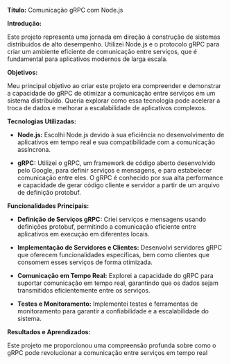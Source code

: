 **Título:** Comunicação gRPC com Node.js

**Introdução:**

Este projeto representa uma jornada em direção à construção de sistemas distribuídos de alto desempenho. Utilizei Node.js e o protocolo gRPC para criar um ambiente eficiente de comunicação entre serviços, que é fundamental para aplicativos modernos de larga escala.

**Objetivos:**

Meu principal objetivo ao criar este projeto era compreender e demonstrar a capacidade do gRPC de otimizar a comunicação entre serviços em um sistema distribuído. Queria explorar como essa tecnologia pode acelerar a troca de dados e melhorar a escalabilidade de aplicativos complexos.

**Tecnologias Utilizadas:**

- **Node.js:** Escolhi Node.js devido à sua eficiência no desenvolvimento de aplicativos em tempo real e sua compatibilidade com a comunicação assíncrona.
    
- **gRPC:** Utilizei o gRPC, um framework de código aberto desenvolvido pelo Google, para definir serviços e mensagens, e para estabelecer comunicação entre eles. O gRPC é conhecido por sua alta performance e capacidade de gerar código cliente e servidor a partir de um arquivo de definição protobuf.
    

**Funcionalidades Principais:**

- **Definição de Serviços gRPC:** Criei serviços e mensagens usando definições protobuf, permitindo a comunicação eficiente entre aplicativos em execução em diferentes locais.
    
- **Implementação de Servidores e Clientes:** Desenvolvi servidores gRPC que oferecem funcionalidades específicas, bem como clientes que consomem esses serviços de forma otimizada.
    
- **Comunicação em Tempo Real:** Explorei a capacidade do gRPC para suportar comunicação em tempo real, garantindo que os dados sejam transmitidos eficientemente entre os serviços.
    
- **Testes e Monitoramento:** Implementei testes e ferramentas de monitoramento para garantir a confiabilidade e a escalabilidade do sistema.
    

**Resultados e Aprendizados:**

Este projeto me proporcionou uma compreensão profunda sobre como o gRPC pode revolucionar a comunicação entre serviços em tempo real